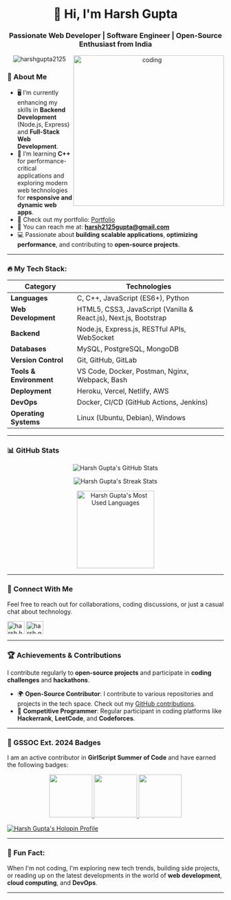 <h1 align="center">👋 Hi, I'm Harsh Gupta</h1>
<h3 align="center">Passionate Web Developer | Software Engineer | Open-Source Enthusiast from India</h3>

<p align="center">
  <img align="right" alt="coding" width="350" src="https://raw.githubusercontent.com/TheDudeThatCode/TheDudeThatCode/master/Assets/Developer.gif">
  <img src="https://komarev.com/ghpvc/?username=harshgupta2125&label=Profile%20Views&color=0e75b6&style=flat" alt="harshgupta2125" />
</p>

### 🚀 About Me

- 🖥️ I’m currently enhancing my skills in **Backend Development** (Node.js, Express) and **Full-Stack Web Development**.
- 🌱 I’m learning **C++** for performance-critical applications and exploring modern web technologies for **responsive and dynamic web apps**.
- 🔗 Check out my portfolio: [Portfolio](https://itharsh.vercel.app)
- 📧 You can reach me at: **harsh2125gupta@gmail.com**
- 💻 Passionate about **building scalable applications**, **optimizing performance**, and contributing to **open-source projects**.

---

### 🔥 My Tech Stack:

| **Category**             | **Technologies**                                                                                              |
|--------------------------|----------------------------------------------------------------------------------------------------------------|
| **Languages**            | C, C++, JavaScript (ES6+), Python                                                                                |
| **Web Development**      | HTML5, CSS3, JavaScript (Vanilla & React.js), Next.js, Bootstrap                                              |
| **Backend**              | Node.js, Express.js, RESTful APIs, WebSocket                                                                   |
| **Databases**            | MySQL, PostgreSQL, MongoDB                                                                                     |
| **Version Control**      | Git, GitHub, GitLab                                                                                             |
| **Tools & Environment**  | VS Code, Docker, Postman, Nginx, Webpack, Bash                                                                 |
| **Deployment**           | Heroku, Vercel, Netlify, AWS                                                                                   |
| **DevOps**               | Docker, CI/CD (GitHub Actions, Jenkins)                                                                        |
| **Operating Systems**    | Linux (Ubuntu, Debian), Windows                                                                                 |

---

### 📊 GitHub Stats

<!-- GitHub Stats -->
<p align="center">
  <img src="https://github-readme-stats.vercel.app/api?username=harshgupta2125&show_icons=true&hide_title=true&hide=prs&count_private=true&theme=tokyonight" alt="Harsh Gupta's GitHub Stats" />
</p>

<p align="center">
  <img src="https://github-readme-streak-stats.herokuapp.com/?user=harshgupta2125&theme=tokyonight" alt="Harsh Gupta's Streak Stats" />
</p>

<p align="center">
  <img height="180" src="https://github-readme-stats.vercel.app/api/top-langs/?username=harshgupta2125&layout=compact&theme=tokyonight&langs_count=6" alt="Harsh Gupta's Most Used Languages" />
</p>

---

### 🌟 Connect With Me

Feel free to reach out for collaborations, coding discussions, or just a casual chat about technology.

<p align="left">
  <a href="https://fb.com/harsh.harsh" target="blank"><img align="center" src="https://raw.githubusercontent.com/rahuldkjain/github-profile-readme-generator/master/src/images/icons/Social/facebook.svg" alt="harsh.harsh" height="30" width="40" /></a>
  <a href="https://instagram.com/harsh.gupta0" target="blank"><img align="center" src="https://raw.githubusercontent.com/rahuldkjain/github-profile-readme-generator/master/src/images/icons/Social/instagram.svg" alt="harsh.gupta0" height="30" width="40" /></a>
  </p>

---

### 🏆 Achievements & Contributions

I contribute regularly to **open-source projects** and participate in **coding challenges** and **hackathons**.

- 🌍 **Open-Source Contributor**: I contribute to various repositories and projects in the tech space. Check out my [GitHub contributions](https://github.com/harshgupta2125).
- 🏅 **Competitive Programmer**: Regular participant in coding platforms like **Hackerrank**, **LeetCode**, and **Codeforces**.

---

### 🎯 GSSOC Ext. 2024 Badges

I am an active contributor in **GirlScript Summer of Code** and have earned the following badges:

<p align="center">
  <a href="https://gssoc.girlscript.tech/leaderboard">
    <img src="https://raw.githubusercontent.com/GSSoC24/Postman-Challenge/main/docs/assets/Postman%20White.png" width="100px" height="100px" />
    <img src="https://raw.githubusercontent.com/GSSoC24/Postman-Challenge/main/docs/assets/1.png" width="100px" height="100px" />
    <img src="https://raw.githubusercontent.com/GSSoC24/Postman-Challenge/main/docs/assets/2.png" width="100px" height="100px" />
  </a>
</p>

[![Harsh Gupta's Holopin Profile](https://holopin.me/harshgupta21)](https://holopin.io/@harshgupta21)

---

### 💬 Fun Fact:
When I'm not coding, I'm exploring new tech trends, building side projects, or reading up on the latest developments in the world of **web development**, **cloud computing**, and **DevOps**.

---

